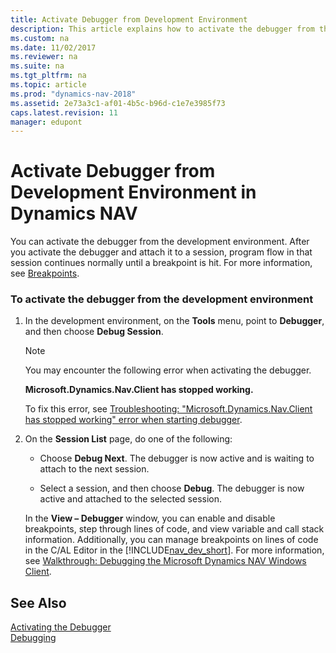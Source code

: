 ```yaml
--- 
title: Activate Debugger from Development Environment
description: This article explains how to activate the debugger from the development environment and attach it to a session in Microsoft Dynamics NAV.
ms.custom: na
ms.date: 11/02/2017
ms.reviewer: na
ms.suite: na
ms.tgt_pltfrm: na
ms.topic: article
ms.prod: "dynamics-nav-2018"
ms.assetid: 2e73a3c1-af01-4b5c-b96d-c1e7e3985f73
caps.latest.revision: 11
manager: edupont
---
```

# Activate Debugger from Development Environment in Dynamics NAV
You can activate the debugger from the development environment. After you activate the debugger and attach it to a session, program flow in that session continues normally until a breakpoint is hit. For more information, see [Breakpoints](Breakpoints.md).  

### To activate the debugger from the development environment  

1. In the development environment, on the **Tools** menu, point to **Debugger**, and then choose **Debug Session**.  

   > [!NOTE]  
   >  You may encounter the following error when activating the debugger.  
   >   
   >  **Microsoft.Dynamics.Nav.Client has stopped working.**  
   >   
   >  To fix this error, see [Troubleshooting: "Microsoft.Dynamics.Nav.Client has stopped working" error when starting debugger](Troubleshooting---Microsoft.Dynamics.Nav.Client-has-stopped-working--error-when-starting-debugger.md).  

2. On the **Session List** page, do one of the following:  

   -   Choose **Debug Next**. The debugger is now active and is waiting to attach to the next session.  

   -   Select a session, and then choose **Debug**. The debugger is now active and attached to the selected session.  

   In the **View – Debugger** window, you can enable and disable breakpoints, step through lines of code, and view variable and call stack information. Additionally, you can manage breakpoints on lines of code in the C/AL Editor in the [!INCLUDE[nav_dev_short](includes/nav_dev_short_md.md)]. For more information, see [Walkthrough: Debugging the Microsoft Dynamics NAV Windows Client](Walkthrough--Debugging-the-Microsoft-Dynamics-NAV-Windows-Client.md).  

## See Also  
 [Activating the Debugger](Activating-the-Debugger.md)   
 [Debugging](Debugging.md)
